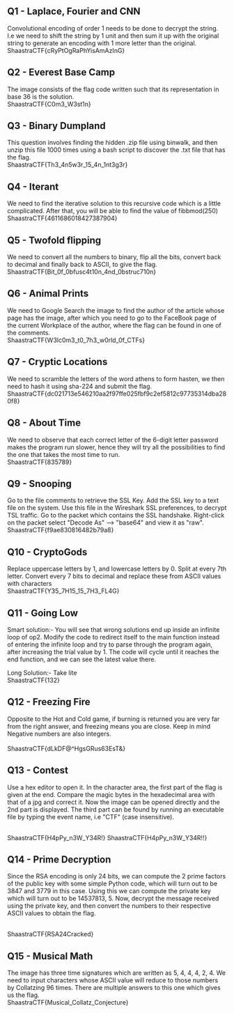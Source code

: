 ## Q1 - Laplace, Fourier and CNN
Convolutional encoding of order 1 needs to be done to decrypt the string. I.e we need to shift the string by 1 unit and then sum it up with the original string to generate an encoding with 1 more letter than the original. 
<br />
ShaastraCTF{cRyPtOgRaPhYisAmAzInG}
<br />

## Q2 - Everest Base Camp
The image consists of the flag code written such that its representation in base 36 is the solution.
<br />
ShaastraCTF{C0m3_W3st1n}
<br />

## Q3 - Binary Dumpland
This question involves finding the hidden .zip file using binwalk, and then unzip this file 1000 times using a bash script to discover the .txt file that has the flag.
<br />
ShaastraCTF{Th3_4n5w3r_15_4n_1nt3g3r}
<br />

## Q4 - Iterant
We need to find the iterative solution to this recursive code which is a little complicated. After that, you will be able to find the value of fibbmod(250)
<br />
ShaastraCTF{4611686018427387904}
<br />

## Q5 - Twofold flipping
We need to convert all the numbers to binary, flip all the bits, convert back to decimal and finally back to ASCII, to give the flag.
<br />
ShaastraCTF{Bit_0f_0bfusc4t10n_4nd_0bstruc710n}
<br />

## Q6 - Animal Prints
We need to Google Search the image to find the author of the article whose page has the image, after which you need to go to the FaceBook page of the current Workplace of the author, where the flag can be found in one of the comments.
<br />
ShaastraCTF{W3lc0m3_t0_7h3_w0rld_0f_CTFs}
<br />

## Q7 - Cryptic Locations
We need to scramble the letters of the word athens to form hasten, we then need to hash it using sha-224 and submit the flag.
<br />
ShaastraCTF{dc021713e546210aa2f97ffe025fbf9c2ef5812c97735314dba280f8}
<br />

## Q8 - About Time
We need to observe that each correct letter of the 6-digit letter password makes the program run slower, hence they will try all the possibilities to find the one that takes the most time to run.
<br />
ShaastraCTF{835789}
<br />

## Q9 - Snooping
Go to the file comments to retrieve the SSL Key.
Add the SSL key to a text file on the system.
Use this file in the Wireshark SSL preferences, to decrypt TSL traffic.
Go to the packet which contains the SSL handshake.
Right-click on the packet select "Decode As" --> "base64" and view it as "raw".
<br />
ShaastraCTF{f9ae830816482b79a8}
<br />

## Q10 - CryptoGods
Replace uppercase letters by 1, and lowercase letters by 0. Split at every 7th letter. Convert every 7 bits to decimal and replace these from ASCII values with characters
<br />
ShaastraCTF{Y35_7H15_15_7H3_FL4G}
<br />

## Q11 - Going Low
Smart solution:- You will see that wrong solutions end up inside an infinite loop of op2. Modify the code to redirect itself to the main function instead of entering the infinite loop and try to parse through the program again, after increasing the trial value by 1. The code will cycle until it reaches the end function, and we can see the latest value there.

Long Solution:- Take lite
<br />
ShaastraCTF{132}
<br />

## Q12 - Freezing Fire
Opposite to the Hot and Cold game, if burning is returned you are very far from the right answer, and freezing means you are close. Keep in mind Negative numbers are also integers.  
<br />
ShaastraCTF{dLkDF@^HgsGRus63EsT&}
<br />

## Q13 - Contest
Use a hex editor to open it. In the character area, the first part of the flag is given at the end. Compare the magic bytes in the hexadecimal area with that of a jpg and correct it. Now the image can be opened directly and the 2nd part is displayed. The third part can be found by running an executable file by typing the event name, i.e "CTF" (case insensitive).

<br />
ShaastraCTF{H4pPy_n3W_Y34R!}
ShaastraCTF{H4pPy_n3W_Y34R!!}
<br />


## Q14 - Prime Decryption
Since the RSA encoding is only 24 bits, we can compute the 2 prime factors of the public key with some simple Python code, which will turn out to be 3847 and 3779 in this case. Using this we can compute the private key which will turn out to be 14537813, 5. Now, decrypt the message received using the private key, and then convert the numbers to their respective ASCII values to obtain the flag. 

<br />
ShaastraCTF{RSA24Cracked}
<br />

## Q15 - Musical Math
The image has three time signatures which are written as 5, 4, 4, 4, 2, 4. We need to input characters whose ASCII value will reduce to those numbers by Collatzing 96 times. There are multiple answers to this one which gives us the flag.
<br />
ShaastraCTF{Musical_Collatz_Conjecture}
<br />




